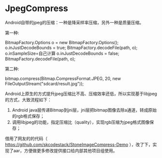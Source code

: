 # JpegCompress

Android自带的jpeg的压缩：一种是降采样率压缩，另外一种是质量压缩。

第一种:

 BitmapFactory.Options o = new BitmapFactory.Options();
 o.inJustDecodeBounds = true;
 BitmapFactory.decodeFile(path, o);
 o.inSampleSize=自己计算
 o.inJustDecodeBounds = false;
 BitmapFactory.decodeFile(path, o);


第二种:

bitmap.compress(Bitmap.CompressFormat.JPEG, 20, new FileOutputStream("sdcard/result.jpg"));

Android上原生的方式提升jpeg压缩比不高、压缩效率还低，所以实现基于libjpeg的方式，大致流程如下：
1. Android java层传递Bitmap到jni层，jni层把bitmap图像去除a通道，转成原始的rgb格式保存；
2. 调用libjpeg的功能，指定压缩比（quality），实现rgb压缩为jpeg格式图像保存；

借用了网友的的代码（ https://github.com/skcodestack/StoneImageCompress-Demo ），改了下，实现了aar，方便做更多修改提供接口给内部其他项目组使用。
